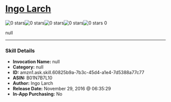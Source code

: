 # [Ingo Larch](http://alexa.amazon.com/#skills/amzn1.ask.skill.60825b9a-7b3c-45d4-a1e4-7d5388a77c77)
![0 stars](../../images/ic_star_border_black_18dp_1x.png)![0 stars](../../images/ic_star_border_black_18dp_1x.png)![0 stars](../../images/ic_star_border_black_18dp_1x.png)![0 stars](../../images/ic_star_border_black_18dp_1x.png)![0 stars](../../images/ic_star_border_black_18dp_1x.png) 0

null

***

### Skill Details

* **Invocation Name:** null
* **Category:** null
* **ID:** amzn1.ask.skill.60825b9a-7b3c-45d4-a1e4-7d5388a77c77
* **ASIN:** B01N7B7L10
* **Author:** Ingo Larch
* **Release Date:** November 29, 2016 @ 06:35:29
* **In-App Purchasing:** No
